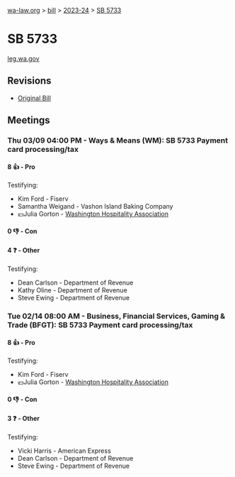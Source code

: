 [wa-law.org](/) > [bill](/bill/) > [2023-24](/bill/2023-24/) > [SB 5733](/bill/2023-24/sb/5733/)

# SB 5733
[leg.wa.gov](https://app.leg.wa.gov/billsummary?BillNumber=5733&Year=2023&Initiative=false)

## Revisions
* [Original Bill](1/)

## Meetings
### Thu 03/09 04:00 PM - Ways & Means (WM): SB 5733 Payment card processing/tax
#### 8 👍 - Pro
Testifying:
* Kim Ford - Fiserv
* Samantha Weigand - Vashon Island Baking Company
* 💵Julia Gorton - [Washington Hospitality Association](/org/washington_hospitality_association/)

#### 0 👎 - Con

#### 4 ❓ - Other
Testifying:
* Dean Carlson - Department of Revenue
* Kathy Oline - Department of Revenue
* Steve Ewing - Department of Revenue

### Tue 02/14 08:00 AM - Business, Financial Services, Gaming & Trade (BFGT): SB 5733 Payment card processing/tax
#### 8 👍 - Pro
Testifying:
* Kim Ford - Fiserv
* 💵Julia Gorton - [Washington Hospitality Association](/org/washington_hospitality_association/)

#### 0 👎 - Con

#### 3 ❓ - Other
Testifying:
* Vicki Harris - American Express
* Dean Carlson - Department of Revenue
* Steve Ewing - Department of Revenue
